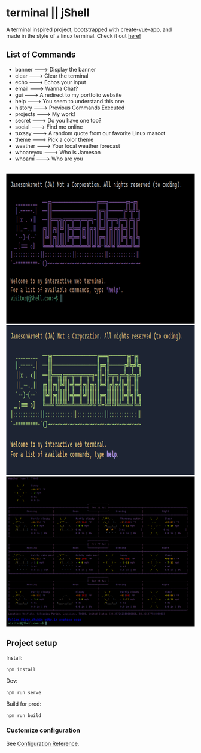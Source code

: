 # terminal || jShell

A terminal inspired project, bootstrapped with create-vue-app, and <br />
made in the style of a linux terminal. Check it out <a href="https://jamesonarnett.github.io/terminal/">here!</a>

## List of Commands

<ul> 
  <li>banner     --->  Display the banner</li>
  <li>clear      --->  Clear the terminal</li>
  <li>echo       --->  Echos your input</li>
  <li>email      --->  Wanna Chat?</li>
  <li>gui        --->  A redirect to my portfolio website</li>
  <li>help       --->  You seem to understand this one</li>
  <li>history    --->  Previous Commands Executed</li>
  <li>projects   --->  My work!</li>
  <li>secret     --->  Do you have one too?</li>
  <li>social     --->  Find me online</li>
  <li>tuxsay     --->  A random quote from our favorite Linux mascot</li>
  <li>theme      --->  Pick a color theme</li>
  <li>weather    --->  Your local weather forecast</li>
  <li>whoareyou  --->  Who is Jameson</li>
  <li>whoami     --->  Who are you</li>
</ul>

<br />

<img src="./imgs/terminal.png" alt="terminal index" width="800" height="400" />
<img src="./imgs/halcyonTheme.png" alt="terminal index" width="800" height="400" />
<img src="./imgs/terminalWeather.png" alt="terminal index" width="800" height="400" />

## Project setup

Install:<br />

```
npm install
```

Dev:<br />

```
npm run serve
```

Build for prod:<br />

```
npm run build
```

### Customize configuration

See [Configuration Reference](https://cli.vuejs.org/config/).

